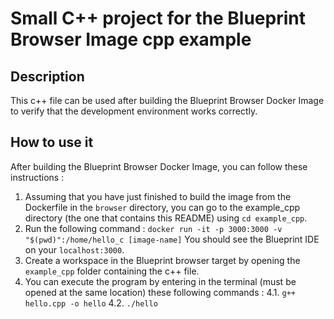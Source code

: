 # Small C++ project for the Blueprint Browser Image cpp example
## Description

This c++ file can be used after building the Blueprint Browser Docker Image to verify that the development environment works correctly. 

## How to use it

After building the Blueprint Browser Docker Image, you can follow these instructions :

1. Assuming that you have just finished to build the image from the Dockerfile in the `browser` directory, you can go to the example_cpp directory (the one that contains this README) using `cd example_cpp`.
2. Run the following command : `docker run -it -p 3000:3000 -v "$(pwd)":/home/hello_c [image-name]`
You should see the Blueprint IDE on your `localhost:3000`. 
3. Create a workspace in the Blueprint browser target by opening the `example_cpp` folder containing the 
c++ file.
4. You can execute the program by entering in the terminal (must be opened at the same location) these
following commands : 
    4.1. `g++ hello.cpp -o hello`
    4.2. `./hello`

